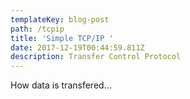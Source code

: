 ```yaml
---
templateKey: blog-post
path: /tcpip
title: 'Simple TCP/IP '
date: 2017-12-19T00:44:59.811Z
description: Transfer Control Protocol
---
```

How data is transfered...
